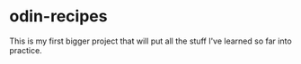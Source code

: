 # odin-recipes
This is my first bigger project that will put all the stuff I've learned so far into practice.